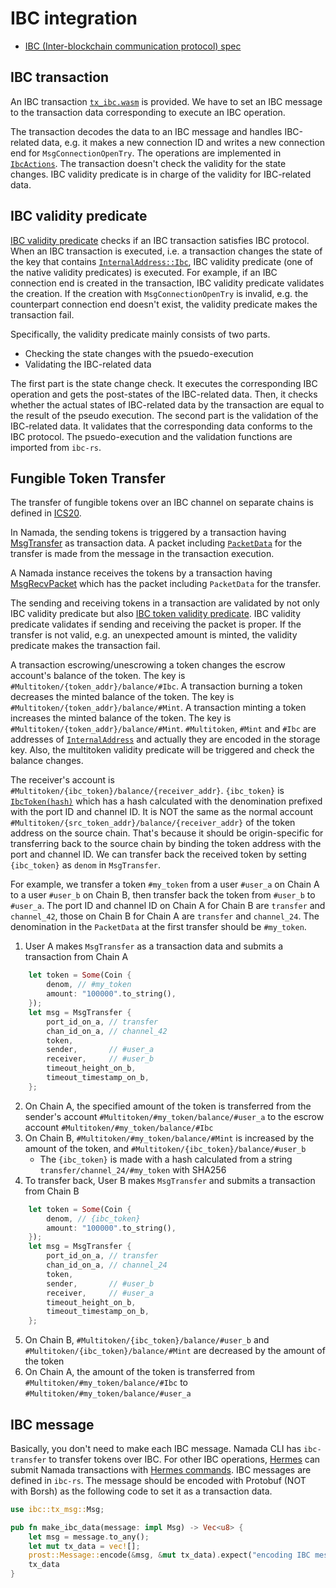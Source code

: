 # IBC integration

* [IBC (Inter-blockchain communication protocol) spec](https://github.com/cosmos/ibc)

## IBC transaction
An IBC transaction [`tx_ibc.wasm`](https://github.com/anoma/namada/blob/a5bad396992e5f66351088bde3bec73d83e769ba/wasm/wasm_source/src/tx_ibc.rs) is provided. We have to set an IBC message to the transaction data corresponding to execute an IBC operation.

The transaction decodes the data to an IBC message and handles IBC-related data, e.g. it makes a new connection ID and writes a new connection end for `MsgConnectionOpenTry`. The operations are implemented in [`IbcActions`](https://github.com/anoma/namada/blob/a5bad396992e5f66351088bde3bec73d83e769ba/core/src/ledger/ibc/mod.rs#L63). The transaction doesn't check the validity for the state changes. IBC validity predicate is in charge of the validity for IBC-related data.

## IBC validity predicate
[IBC validity predicate](https://github.com/anoma/namada/blob/a5bad396992e5f66351088bde3bec73d83e769ba/shared/src/ledger/ibc/vp/mod.rs) checks if an IBC transaction satisfies IBC protocol. When an IBC transaction is executed, i.e. a transaction changes the state of the key that contains [`InternalAddress::Ibc`](https://github.com/anoma/namada/blob/a5bad396992e5f66351088bde3bec73d83e769ba/core/src/types/address.rs#L481), IBC validity predicate (one of the native validity predicates) is executed. For example, if an IBC connection end is created in the transaction, IBC validity predicate validates the creation. If the creation with `MsgConnectionOpenTry` is invalid, e.g. the counterpart connection end doesn't exist, the validity predicate makes the transaction fail.

Specifically, the validity predicate mainly consists of two parts.
* Checking the state changes with the psuedo-execution
* Validating the IBC-related data

The first part is the state change check. It executes the corresponding IBC operation and gets the post-states of the IBC-related data. Then, it checks whether the actual states of IBC-related data by the transaction are equal to the result of the pseudo execution. The second part is the validation of the IBC-related data. It validates that the corresponding data conforms to the IBC protocol. The psuedo-execution and the validation functions are imported from `ibc-rs`.

## Fungible Token Transfer
The transfer of fungible tokens over an IBC channel on separate chains is defined in [ICS20](https://github.com/cosmos/ibc/blob/master/spec/app/ics-020-fungible-token-transfer/README.md).

In Namada, the sending tokens is triggered by a transaction having [MsgTransfer](https://github.com/cosmos/ibc-rs/blob/014fec6958fedcfe9ed6ebfb2d0c28c2cb6487af/crates/ibc/src/applications/transfer/msgs/transfer.rs) as transaction data. A packet including [`PacketData`](https://github.com/cosmos/ibc-rs/blob/014fec6958fedcfe9ed6ebfb2d0c28c2cb6487af/crates/ibc/src/applications/transfer/packet.rs) for the transfer is made from the message in the transaction execution.

A Namada instance receives the tokens by a transaction having [MsgRecvPacket](https://github.com/cosmos/ibc-rs/blob/014fec6958fedcfe9ed6ebfb2d0c28c2cb6487af/crates/ibc/src/core/ics04_channel/msgs/recv_packet.rs) which has the packet including `PacketData` for the transfer.

The sending and receiving tokens in a transaction are validated by not only IBC validity predicate but also [IBC token validity predicate](https://github.com/anoma/namada/blob/e3c2bd0b463b35d66fcc6d2643fd0e6509e03d99/shared/src/ledger/ibc/vp/token.rs). IBC validity predicate validates if sending and receiving the packet is proper. If the transfer is not valid, e.g. an unexpected amount is minted, the validity predicate makes the transaction fail.

A transaction escrowing/unescrowing a token changes the escrow account's balance of the token. The key is `#Multitoken/{token_addr}/balance/#Ibc`. A transaction burning a token decreases the minted balance of the token. The key is `#Multitoken/{token_addr}/balance/#Mint`. A transaction minting a token increases the minted balance of the token. The key is `#Multitoken/{token_addr}/balance/#Mint`. `#Multitoken`, `#Mint` and `#Ibc` are addresses of [`InternalAddress`](https://github.com/anoma/namada/blob/a5bad396992e5f66351088bde3bec73d83e769ba/core/src/types/address.rs#L473) and actually they are encoded in the storage key. Also, the multitoken validity predicate will be triggered and check the balance changes.

The receiver's account is `#Multitoken/{ibc_token}/balance/{receiver_addr}`. `{ibc_token}` is [`IbcToken(hash)`](https://github.com/anoma/namada/blob/a5bad396992e5f66351088bde3bec73d83e769ba/core/src/types/address.rs#L483) which has a hash calculated with the denomination prefixed with the port ID and channel ID. It is NOT the same as the normal account `#Multitoken/{src_token_addr}/balance/{receiver_addr}` of the token address on the source chain. That's because it should be origin-specific for transferring back to the source chain by binding the token address with the port and channel ID. We can transfer back the received token by setting `{ibc_token}` as `denom` in `MsgTransfer`.

For example, we transfer a token `#my_token` from a user `#user_a` on Chain A to a user `#user_b` on Chain B, then transfer back the token from `#user_b` to `#user_a`. The port ID and channel ID on Chain A for Chain B are `transfer` and `channel_42`, those on Chain B for Chain A are `transfer` and `channel_24`. The denomination in the `PacketData` at the first transfer should be `#my_token`.
1. User A makes `MsgTransfer` as a transaction data and submits a transaction from Chain A
```rust
    let token = Some(Coin {
        denom, // #my_token
        amount: "100000".to_string(),
    });
    let msg = MsgTransfer {
        port_id_on_a, // transfer
        chan_id_on_a, // channel_42
        token,
        sender,       // #user_a
        receiver,     // #user_b
        timeout_height_on_b,
        timeout_timestamp_on_b,
    };
```
2. On Chain A, the specified amount of the token is transferred from the sender's account `#Multitoken/#my_token/balance/#user_a` to the escrow account `#Multitoken/#my_token/balance/#Ibc`
3. On Chain B, `#Multitoken/#my_token/balance/#Mint` is increased by the amount of the token, and `#Multitoken/{ibc_token}/balance/#user_b`
    - The `{ibc_token}` is made with a hash calculated from a string `transfer/channel_24/#my_token` with SHA256
4. To transfer back, User B makes `MsgTransfer` and submits a transaction from Chain B
```rust
    let token = Some(Coin {
        denom, // {ibc_token}
        amount: "100000".to_string(),
    });
    let msg = MsgTransfer {
        port_id_on_a, // transfer
        chan_id_on_a, // channel_24
        token,
        sender,       // #user_b
        receiver,     // #user_a
        timeout_height_on_b,
        timeout_timestamp_on_b,
    };
```
5. On Chain B, `#Multitoken/{ibc_token}/balance/#user_b` and `#Multitoken/{ibc_token}/balance/#Mint` are decreased by the amount of the token
6. On Chain A, the amount of the token is transferred from `#Multitoken/#my_token/balance/#Ibc` to `#Multitoken/#my_token/balance/#user_a`

## IBC message
Basically, you don't need to make each IBC message. Namada CLI has `ibc-transfer` to transfer tokens over IBC. For other IBC operations, [Hermes](https://github.com/heliaxdev/hermes/tree/1.3.0-namada) can submit Namada transactions with [Hermes commands](https://hermes.informal.systems/documentation/commands/index.html).
IBC messages are defined in `ibc-rs`. The message should be encoded with Protobuf (NOT with Borsh) as the following code to set it as a transaction data.

```rust
use ibc::tx_msg::Msg;

pub fn make_ibc_data(message: impl Msg) -> Vec<u8> {
    let msg = message.to_any();
    let mut tx_data = vec![];
    prost::Message::encode(&msg, &mut tx_data).expect("encoding IBC message shouldn't fail");
    tx_data
}
```
